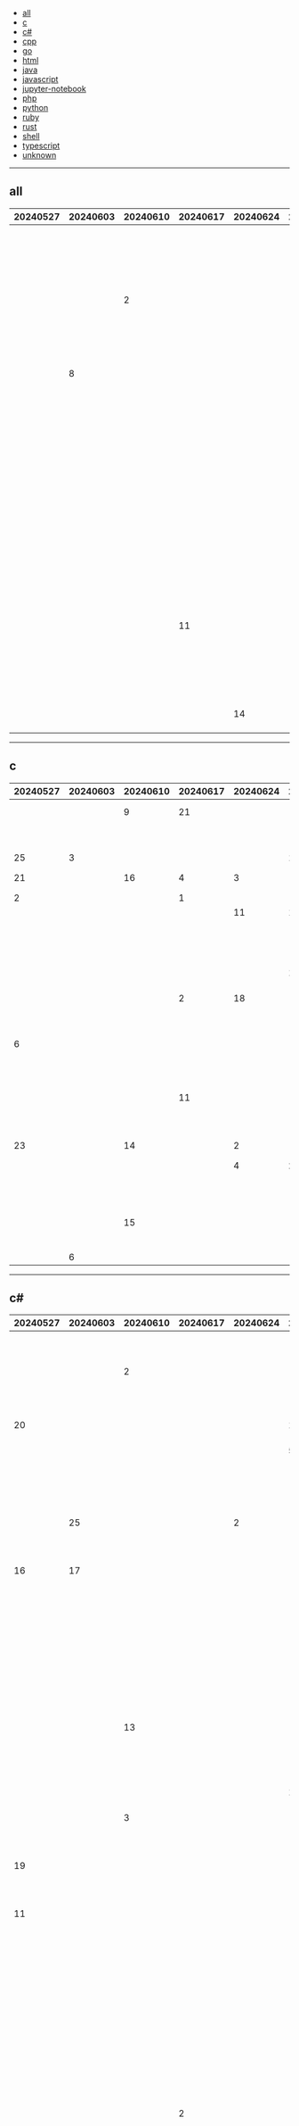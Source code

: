 
- [all](#all)
- [c](#c)
- [c#](#c#)
- [cpp](#cpp)
- [go](#go)
- [html](#html)
- [java](#java)
- [javascript](#javascript)
- [jupyter-notebook](#jupyter-notebook)
- [php](#php)
- [python](#python)
- [ruby](#ruby)
- [rust](#rust)
- [shell](#shell)
- [typescript](#typescript)
- [unknown](#unknown)


----

## <a name=all>all</a>

|20240527|20240603|20240610|20240617|20240624|20240701|20240708|20240715|20240722|20240729|20240805|20240812|20240819|20240826|github|description|
|----|----|----|----|----|----|----|----|----|----|----|----|----|----|----|----|
|  |  |  |  |  |  |  |  |  |  |  |  | 8 | 1 | [goauthentik](https://github.com/goauthentik)/[authentik](https://github.com/goauthentik/authentik) |The authentication glue you need. |
|  |  |  |  |  |  |  |  |  |  |  |  |  | 2 | [toss](https://github.com/toss)/[es-toolkit](https://github.com/toss/es-toolkit) |A modern JavaScript utility library that's 2-3 times faster and up to 97% smaller—a major upgrade to lodash. |
|  |  | 2 |  |  |  | 4 |  |  |  |  |  |  | 3 | [microsoft](https://github.com/microsoft)/[generative-ai-for-beginners](https://github.com/microsoft/generative-ai-for-beginners) |18 Lessons, Get Started Building with Generative AI 🔗 https://microsoft.github.io/generative-ai-for-beginners/ |
|  |  |  |  |  |  |  |  |  |  |  |  |  | 4 | [s0md3v](https://github.com/s0md3v)/[roop](https://github.com/s0md3v/roop) |one-click face swap |
|  | 8 |  |  |  |  |  |  |  |  |  |  |  | 5 | [princeton-nlp](https://github.com/princeton-nlp)/[SWE-agent](https://github.com/princeton-nlp/SWE-agent) |SWE-agent takes a GitHub issue and tries to automatically fix it, using GPT-4, or your LM of choice. It solves 12.47% of bugs in the SWE-bench evaluation set and takes just 1 minute to run. |
|  |  |  |  |  |  |  |  |  |  |  |  | 2 | 6 | [lllyasviel](https://github.com/lllyasviel)/[stable-diffusion-webui-forge](https://github.com/lllyasviel/stable-diffusion-webui-forge) | |
|  |  |  |  |  |  |  |  |  |  |  |  |  | 7 | [amnezia-vpn](https://github.com/amnezia-vpn)/[amnezia-client](https://github.com/amnezia-vpn/amnezia-client) |Amnezia VPN Client (Desktop+Mobile) |
|  |  |  |  |  |  |  |  |  |  |  |  |  | 8 | [astral-sh](https://github.com/astral-sh)/[uv](https://github.com/astral-sh/uv) |An extremely fast Python package and project manager, written in Rust. |
|  |  |  |  |  |  |  |  |  |  |  |  |  | 9 | [openai](https://github.com/openai)/[whisper](https://github.com/openai/whisper) |Robust Speech Recognition via Large-Scale Weak Supervision |
|  |  |  |  |  |  |  |  |  |  |  |  |  | 10 | [ostris](https://github.com/ostris)/[ai-toolkit](https://github.com/ostris/ai-toolkit) |Various AI scripts. Mostly Stable Diffusion stuff. |
|  |  |  |  |  |  |  |  |  |  |  |  |  | 11 | [aria2](https://github.com/aria2)/[aria2](https://github.com/aria2/aria2) |aria2 is a lightweight multi-protocol &amp; multi-source, cross platform download utility operated in command-line. It supports HTTP/HTTPS, FTP, SFTP, BitTorrent and Metalink. |
|  |  |  | 11 |  |  |  |  |  |  |  |  |  | 12 | [huggingface](https://github.com/huggingface)/[lerobot](https://github.com/huggingface/lerobot) |🤗 LeRobot: Making AI for Robotics more accessible with end-to-end learning |
|  |  |  |  |  |  |  |  |  |  |  |  |  | 13 | [thuml](https://github.com/thuml)/[Time-Series-Library](https://github.com/thuml/Time-Series-Library) |A Library for Advanced Deep Time Series Models. |
|  |  |  |  |  |  |  |  |  |  |  |  |  | 14 | [nikitabobko](https://github.com/nikitabobko)/[AeroSpace](https://github.com/nikitabobko/AeroSpace) |AeroSpace is an i3-like tiling window manager for macOS |
|  |  |  |  | 14 |  |  |  |  |  |  |  | 15 | 15 | [rustdesk](https://github.com/rustdesk)/[rustdesk](https://github.com/rustdesk/rustdesk) |An open-source remote desktop application designed for self-hosting, as an alternative to TeamViewer. |

----

## <a name=c>c</a>

|20240527|20240603|20240610|20240617|20240624|20240701|20240708|20240715|20240722|20240729|20240805|20240812|20240819|20240826|github|description|
|----|----|----|----|----|----|----|----|----|----|----|----|----|----|----|----|
|  |  | 9 | 21 |  |  |  |  |  |  |  |  |  | 1 | [microsoft](https://github.com/microsoft)/[mimalloc](https://github.com/microsoft/mimalloc) |mimalloc is a compact general purpose allocator with excellent performance. |
|  |  |  |  |  |  |  |  |  |  |  |  |  | 2 | [apache](https://github.com/apache)/[nuttx](https://github.com/apache/nuttx) |Apache NuttX is a mature, real-time embedded operating system (RTOS) |
| 25 | 3 |  |  |  | 15 | 1 |  |  |  |  |  |  | 3 | [Genymobile](https://github.com/Genymobile)/[scrcpy](https://github.com/Genymobile/scrcpy) |Display and control your Android device |
| 21 |  | 16 | 4 | 3 |  |  | 7 |  |  |  |  |  | 4 | [brunodev85](https://github.com/brunodev85)/[winlator](https://github.com/brunodev85/winlator) |Android application for running Windows applications with Wine and Box86/Box64 |
| 2 |  |  | 1 |  |  |  |  |  |  |  |  | 9 | 5 | [ventoy](https://github.com/ventoy)/[Ventoy](https://github.com/ventoy/Ventoy) |A new bootable USB solution. |
|  |  |  |  | 11 | 12 |  |  |  |  |  |  | 14 | 6 | [mpv-player](https://github.com/mpv-player)/[mpv](https://github.com/mpv-player/mpv) |🎥 Command line video player |
|  |  |  |  |  |  |  |  |  |  |  | 7 | 17 | 7 | [raspberrypi](https://github.com/raspberrypi)/[pico-examples](https://github.com/raspberrypi/pico-examples) | |
|  |  |  |  |  |  |  |  |  |  |  |  |  | 8 | [open-quantum-safe](https://github.com/open-quantum-safe)/[liboqs](https://github.com/open-quantum-safe/liboqs) |C library for prototyping and experimenting with quantum-resistant cryptography |
|  |  |  |  |  | 14 |  |  |  |  |  | 19 |  | 9 | [iovisor](https://github.com/iovisor)/[bcc](https://github.com/iovisor/bcc) |BCC - Tools for BPF-based Linux IO analysis, networking, monitoring, and more |
|  |  |  | 2 | 18 |  |  |  |  |  |  | 8 |  | 10 | [pgvector](https://github.com/pgvector)/[pgvector](https://github.com/pgvector/pgvector) |Open-source vector similarity search for Postgres |
|  |  |  |  |  |  |  |  |  |  |  |  |  | 11 | [RfidResearchGroup](https://github.com/RfidResearchGroup)/[proxmark3](https://github.com/RfidResearchGroup/proxmark3) |Iceman Fork - Proxmark3 |
| 6 |  |  |  |  |  |  |  |  |  |  |  |  | 12 | [fluent](https://github.com/fluent)/[fluent-bit](https://github.com/fluent/fluent-bit) |Fast and Lightweight Logs and Metrics processor for Linux, BSD, OSX and Windows |
|  |  |  | 11 |  |  |  |  |  | 18 |  | 15 |  | 13 | [openwrt](https://github.com/openwrt)/[openwrt](https://github.com/openwrt/openwrt) |This repository is a mirror of https://git.openwrt.org/openwrt/openwrt.git It is for reference only and is not active for check-ins. We will continue to accept Pull Requests here. They will be merged via staging trees then into openwrt.git. |
| 23 |  | 14 |  | 2 |  |  |  |  |  |  |  | 2 | 14 | [netdata](https://github.com/netdata)/[netdata](https://github.com/netdata/netdata) |The open-source observability platfrom everyone needs! |
|  |  |  |  | 4 | 2 |  |  | 15 |  |  |  |  | 15 | [systemd](https://github.com/systemd)/[systemd](https://github.com/systemd/systemd) |The systemd System and Service Manager  |
|  |  |  |  |  |  |  |  |  |  |  |  |  | 16 | [espeak-ng](https://github.com/espeak-ng)/[espeak-ng](https://github.com/espeak-ng/espeak-ng) |eSpeak NG is an open source speech synthesizer that supports more than hundred languages and accents. |
|  |  | 15 |  |  |  |  |  |  |  |  |  |  | 17 | [sonic-net](https://github.com/sonic-net)/[sonic-buildimage](https://github.com/sonic-net/sonic-buildimage) |Scripts which perform an installable binary image build for SONiC |
|  |  |  |  |  |  |  |  |  |  |  |  |  | 18 | [BandarHL](https://github.com/BandarHL)/[BHTwitter](https://github.com/BandarHL/BHTwitter) |Awesome tweak for Twitter |
|  | 6 |  |  |  |  |  |  |  |  |  |  |  | 19 | [ggerganov](https://github.com/ggerganov)/[whisper.cpp](https://github.com/ggerganov/whisper.cpp) |Port of OpenAI's Whisper model in C/C++ |

----

## <a name=c#>c#</a>

|20240527|20240603|20240610|20240617|20240624|20240701|20240708|20240715|20240722|20240729|20240805|20240812|20240819|20240826|github|description|
|----|----|----|----|----|----|----|----|----|----|----|----|----|----|----|----|
|  |  | 2 |  |  |  |  |  |  |  |  | 18 |  | 1 | [dotnet](https://github.com/dotnet)/[efcore](https://github.com/dotnet/efcore) |EF Core is a modern object-database mapper for .NET. It supports LINQ queries, change tracking, updates, and schema migrations. |
| 20 |  |  |  |  | 11 |  |  |  | 3 |  | 2 |  | 2 | [jellyfin](https://github.com/jellyfin)/[jellyfin](https://github.com/jellyfin/jellyfin) |The Free Software Media System |
|  |  |  |  |  | 5 |  | 11 | 7 | 21 | 11 |  |  | 3 | [Tyrrrz](https://github.com/Tyrrrz)/[YoutubeDownloader](https://github.com/Tyrrrz/YoutubeDownloader) |Downloads videos and playlists from YouTube |
|  |  |  |  |  |  |  |  |  |  |  |  |  | 4 | [BeyondDimension](https://github.com/BeyondDimension)/[SteamTools](https://github.com/BeyondDimension/SteamTools) |🛠「Watt Toolkit」是一个开源跨平台的多功能 Steam 工具箱。 |
|  | 25 |  |  | 2 |  |  |  |  | 1 |  |  |  | 5 | [PowerShell](https://github.com/PowerShell)/[PowerShell](https://github.com/PowerShell/PowerShell) |PowerShell for every system! |
| 16 | 17 |  |  |  |  |  |  |  |  |  |  | 10 | 6 | [rocksdanister](https://github.com/rocksdanister)/[lively](https://github.com/rocksdanister/lively) |Free and open-source software that allows users to set animated desktop wallpapers and screensavers powered by WinUI 3. |
|  |  |  |  |  |  |  |  |  |  |  |  |  | 7 | [Sonarr](https://github.com/Sonarr)/[Sonarr](https://github.com/Sonarr/Sonarr) |Smart PVR for newsgroup and bittorrent users. |
|  |  |  |  |  |  |  |  | 13 |  |  |  | 3 | 8 | [babalae](https://github.com/babalae)/[better-genshin-impact](https://github.com/babalae/better-genshin-impact) |📦BetterGI · 更好的原神 - 自动拾取 | 自动剧情 | 全自动钓鱼(AI) | 全自动七圣召唤 | 自动伐木 | 自动刷本 - UI Automation Testing Tools For Genshin Impact |
|  |  | 13 |  |  |  |  |  |  |  |  | 15 |  | 9 | [seerge](https://github.com/seerge)/[g-helper](https://github.com/seerge/g-helper) |Lightweight Armoury Crate alternative for Asus laptops and ROG Ally. Control tool for ROG Zephyrus G14, G15, G16, M16, Flow X13, Flow X16, TUF, Strix, Scar and other models |
|  |  |  |  |  | 19 |  |  |  |  | 15 |  |  | 10 | [sourcegit-scm](https://github.com/sourcegit-scm)/[sourcegit](https://github.com/sourcegit-scm/sourcegit) |Windows/macOS/Linux GUI client for GIT users |
|  |  | 3 |  |  |  |  |  |  |  |  |  |  | 11 | [nomi-san](https://github.com/nomi-san)/[parsec-vdd](https://github.com/nomi-san/parsec-vdd) |✨ Perfect 4K@240Hz Virtual Display |
| 19 |  |  |  |  |  |  |  |  |  |  |  |  | 12 | [icsharpcode](https://github.com/icsharpcode)/[ILSpy](https://github.com/icsharpcode/ILSpy) |.NET Decompiler with support for PDB generation, ReadyToRun, Metadata (&amp;more) - cross-platform! |
| 11 |  |  |  |  |  |  |  |  | 5 |  |  |  | 13 | [ppy](https://github.com/ppy)/[osu](https://github.com/ppy/osu) |rhythm is just a *click* away! |
|  |  |  |  |  |  |  |  |  |  |  |  |  | 14 | [hellzerg](https://github.com/hellzerg)/[optimizer](https://github.com/hellzerg/optimizer) |The finest Windows Optimizer |
|  |  |  |  |  |  |  |  |  |  |  |  |  | 15 | [pythonnet](https://github.com/pythonnet)/[pythonnet](https://github.com/pythonnet/pythonnet) |Python for .NET is a package that gives Python programmers nearly seamless integration with the .NET Common Language Runtime (CLR) and provides a powerful application scripting tool for .NET developers. |
|  |  |  | 2 |  |  |  |  |  |  |  |  |  | 16 | [sim0n00ps](https://github.com/sim0n00ps)/[OF-DL](https://github.com/sim0n00ps/OF-DL) |C# console app to download all of the media from Onlyfans accounts with DRM video downloading support |
|  |  |  |  |  |  |  |  |  |  |  |  |  | 17 | [4sval](https://github.com/4sval)/[FModel](https://github.com/4sval/FModel) |Unreal Engine Archives Explorer |
|  |  |  |  |  |  |  |  |  |  | 18 |  |  | 18 | [shadowsocks](https://github.com/shadowsocks)/[shadowsocks-windows](https://github.com/shadowsocks/shadowsocks-windows) |A C# port of shadowsocks |
|  |  |  |  |  |  |  |  |  |  |  | 21 |  | 19 | [flytkgl](https://github.com/flytkgl)/[PDFQFZ](https://github.com/flytkgl/PDFQFZ) |PDF加盖骑缝章的小工具 |
|  |  |  |  |  | 13 |  |  |  |  |  |  |  | 20 | [OpenRA](https://github.com/OpenRA)/[OpenRA](https://github.com/OpenRA/OpenRA) |Open Source real-time strategy game engine for early Westwood games such as Command &amp; Conquer: Red Alert written in C# using SDL and OpenGL. Runs on Windows, Linux, *BSD and Mac OS X. |
|  |  |  |  |  |  |  |  |  |  |  |  |  | 21 | [dremin](https://github.com/dremin)/[RetroBar](https://github.com/dremin/RetroBar) |Classic Windows 95, 98, Me, 2000, XP, Vista taskbar for modern versions of Windows |
| 1 | 1 |  |  |  |  | 1 | 19 | 3 |  | 19 | 5 |  | 22 | [microsoft](https://github.com/microsoft)/[PowerToys](https://github.com/microsoft/PowerToys) |Windows system utilities to maximize productivity |

----

## <a name=cpp>cpp</a>

|20240527|20240603|20240610|20240617|20240624|20240701|20240708|20240715|20240722|20240729|20240805|20240812|20240819|20240826|github|description|
|----|----|----|----|----|----|----|----|----|----|----|----|----|----|----|----|
|  |  |  |  |  |  |  |  |  |  |  | 2 | 14 | 1 | [amnezia-vpn](https://github.com/amnezia-vpn)/[amnezia-client](https://github.com/amnezia-vpn/amnezia-client) |Amnezia VPN Client (Desktop+Mobile) |
|  |  |  |  |  |  |  |  |  |  |  |  | 8 | 2 | [aria2](https://github.com/aria2)/[aria2](https://github.com/aria2/aria2) |aria2 is a lightweight multi-protocol &amp; multi-source, cross platform download utility operated in command-line. It supports HTTP/HTTPS, FTP, SFTP, BitTorrent and Metalink. |
|  |  |  |  | 3 |  |  |  |  |  |  |  |  | 3 | [google](https://github.com/google)/[flatbuffers](https://github.com/google/flatbuffers) |FlatBuffers: Memory Efficient Serialization Library |
|  | 7 | 23 |  |  |  | 16 | 9 |  |  |  |  |  | 4 | [fmtlib](https://github.com/fmtlib)/[fmt](https://github.com/fmtlib/fmt) |A modern formatting library |
|  |  |  |  |  |  |  |  |  |  |  |  |  | 5 | [duckdb](https://github.com/duckdb)/[pg_duckdb](https://github.com/duckdb/pg_duckdb) |DuckDB-powered Postgres for high performance apps &amp; analytics. |
|  |  |  |  |  |  |  |  |  |  |  | 15 |  | 6 | [leejet](https://github.com/leejet)/[stable-diffusion.cpp](https://github.com/leejet/stable-diffusion.cpp) |Stable Diffusion and Flux in pure C/C++ |
|  |  |  | 9 |  | 3 |  |  |  |  |  |  | 15 | 7 | [nlohmann](https://github.com/nlohmann)/[json](https://github.com/nlohmann/json) |JSON for Modern C++ |
|  |  |  |  |  | 21 | 23 |  |  |  |  |  |  | 8 | [microsoft](https://github.com/microsoft)/[terminal](https://github.com/microsoft/terminal) |The new Windows Terminal and the original Windows console host, all in the same place! |
| 4 |  |  |  | 2 |  |  |  |  |  | 13 |  | 5 | 9 | [chiteroman](https://github.com/chiteroman)/[PlayIntegrityFix](https://github.com/chiteroman/PlayIntegrityFix) |Fix Play Integrity (and SafetyNet) verdicts. |
|  |  |  |  |  |  |  |  |  |  |  |  |  | 10 | [rhasspy](https://github.com/rhasspy)/[piper](https://github.com/rhasspy/piper) |A fast, local neural text to speech system |
| 7 | 1 | 2 | 8 |  |  |  |  | 4 |  |  | 8 |  | 11 | [LizardByte](https://github.com/LizardByte)/[Sunshine](https://github.com/LizardByte/Sunshine) |Self-hosted game stream host for Moonlight. |
|  |  |  | 19 |  |  |  |  |  |  |  |  |  | 12 | [taichi-dev](https://github.com/taichi-dev)/[taichi](https://github.com/taichi-dev/taichi) |Productive, portable, and performant GPU programming in Python. |
|  |  |  |  |  |  | 24 |  |  |  |  |  |  | 13 | [MAZHARMIK](https://github.com/MAZHARMIK)/[Interview_DS_Algo](https://github.com/MAZHARMIK/Interview_DS_Algo) |Super Repository for Coding Interview Preperation |
|  |  |  |  |  |  |  |  |  |  |  |  |  | 14 | [infiniflow](https://github.com/infiniflow)/[infinity](https://github.com/infiniflow/infinity) |The AI-native database built for LLM applications, providing incredibly fast hybrid search of dense vector, sparse vector, tensor (multi-vector), and full-text |
|  |  |  |  |  |  |  | 15 |  |  |  |  |  | 15 | [NVIDIA](https://github.com/NVIDIA)/[cutlass](https://github.com/NVIDIA/cutlass) |CUDA Templates for Linear Algebra Subroutines |
| 25 |  |  |  |  |  |  |  |  |  |  |  |  | 16 | [facebook](https://github.com/facebook)/[rocksdb](https://github.com/facebook/rocksdb) |A library that provides an embeddable, persistent key-value store for fast storage. |
|  |  |  |  |  |  |  |  |  |  |  | 7 | 1 | 17 | [cocos](https://github.com/cocos)/[cocos-engine](https://github.com/cocos/cocos-engine) |Cocos simplifies game creation and distribution with Cocos Creator, a free, open-source, cross-platform game engine. Empowering millions of developers to create high-performance, engaging 2D/3D games and instant web entertainment. |
|  | 6 | 1 | 1 | 20 |  |  |  |  |  |  |  |  | 18 | [duckdb](https://github.com/duckdb)/[duckdb](https://github.com/duckdb/duckdb) |DuckDB is an analytical in-process SQL database management system |
|  |  |  |  |  |  |  |  |  |  | 21 |  |  | 19 | [qbittorrent](https://github.com/qbittorrent)/[qBittorrent](https://github.com/qbittorrent/qBittorrent) |qBittorrent BitTorrent client |
|  |  |  |  |  |  |  |  |  |  |  |  |  | 20 | [isl-org](https://github.com/isl-org)/[Open3D](https://github.com/isl-org/Open3D) |Open3D: A Modern Library for 3D Data Processing |
|  | 25 |  |  |  |  |  |  | 12 |  |  |  |  | 21 | [protocolbuffers](https://github.com/protocolbuffers)/[protobuf](https://github.com/protocolbuffers/protobuf) |Protocol Buffers - Google's data interchange format |
|  |  |  |  |  |  |  |  |  |  |  |  |  | 22 | [carla-simulator](https://github.com/carla-simulator)/[carla](https://github.com/carla-simulator/carla) |Open-source simulator for autonomous driving research. |

----

## <a name=go>go</a>

|20240527|20240603|20240610|20240617|20240624|20240701|20240708|20240715|20240722|20240729|20240805|20240812|20240819|20240826|github|description|
|----|----|----|----|----|----|----|----|----|----|----|----|----|----|----|----|
|  |  |  |  |  |  |  |  |  |  |  | 16 |  | 1 | [bluenviron](https://github.com/bluenviron)/[mediamtx](https://github.com/bluenviron/mediamtx) |Ready-to-use SRT / WebRTC / RTSP / RTMP / LL-HLS media server and media proxy that allows to read, publish, proxy, record and playback video and audio streams. |
|  |  |  |  |  |  |  |  |  |  |  |  |  | 2 | [danielmiessler](https://github.com/danielmiessler)/[fabric](https://github.com/danielmiessler/fabric) |fabric is an open-source framework for augmenting humans using AI. It provides a modular framework for solving specific problems using a crowdsourced set of AI prompts that can be used anywhere. |
|  |  |  |  |  | 2 | 10 | 4 | 1 |  |  |  |  | 3 | [SagerNet](https://github.com/SagerNet)/[sing-box](https://github.com/SagerNet/sing-box) |The universal proxy platform |
|  |  | 1 | 1 | 9 |  |  |  |  |  |  |  |  | 4 | [JanDeDobbeleer](https://github.com/JanDeDobbeleer)/[oh-my-posh](https://github.com/JanDeDobbeleer/oh-my-posh) |The most customisable and low-latency cross platform/shell prompt renderer |
|  |  |  |  |  |  |  |  |  |  |  |  | 7 | 5 | [Permify](https://github.com/Permify)/[permify](https://github.com/Permify/permify) |An open-source authorization as a service inspired by Google Zanzibar, designed to build and manage fine-grained and scalable authorization systems for any application. |
|  |  |  |  |  |  |  |  |  |  |  |  |  | 6 | [grafana](https://github.com/grafana)/[k6](https://github.com/grafana/k6) |A modern load testing tool, using Go and JavaScript - https://k6.io |
|  |  |  |  |  |  |  |  | 16 |  |  |  |  | 7 | [tsenart](https://github.com/tsenart)/[vegeta](https://github.com/tsenart/vegeta) |HTTP load testing tool and library. It's over 9000! |
|  |  |  |  |  |  |  |  |  |  |  |  |  | 8 | [evcc-io](https://github.com/evcc-io)/[evcc](https://github.com/evcc-io/evcc) |Sonne tanken ☀️🚘 |
|  |  |  |  |  | 8 |  |  |  |  | 15 |  |  | 9 | [ccfos](https://github.com/ccfos)/[nightingale](https://github.com/ccfos/nightingale) |An all-in-one observability solution which aims to combine the advantages of Prometheus and Grafana. It manages alert rules and visualizes metrics, logs, traces in a beautiful web UI. |
|  | 5 |  |  |  |  |  |  |  |  |  |  |  | 10 | [caddyserver](https://github.com/caddyserver)/[caddy](https://github.com/caddyserver/caddy) |Fast and extensible multi-platform HTTP/1-2-3 web server with automatic HTTPS |
|  | 10 |  | 14 | 18 | 24 |  |  |  |  |  |  |  | 11 | [avelino](https://github.com/avelino)/[awesome-go](https://github.com/avelino/awesome-go) |A curated list of awesome Go frameworks, libraries and software |
| 2 |  |  |  |  |  |  |  |  |  |  |  |  | 12 | [authelia](https://github.com/authelia)/[authelia](https://github.com/authelia/authelia) |The Single Sign-On Multi-Factor portal for web apps |
|  |  |  |  |  |  |  |  |  |  |  |  |  | 13 | [uber](https://github.com/uber)/[cadence](https://github.com/uber/cadence) |Cadence is a distributed, scalable, durable, and highly available orchestration engine to execute asynchronous long-running business logic in a scalable and resilient way. |
|  |  |  |  |  |  |  |  |  |  |  |  |  | 14 | [sourcegraph](https://github.com/sourcegraph)/[sourcegraph-public-snapshot](https://github.com/sourcegraph/sourcegraph-public-snapshot) |Code AI platform with Code Search &amp; Cody |
| 16 |  |  |  |  |  |  |  |  |  |  |  |  | 15 | [schollz](https://github.com/schollz)/[croc](https://github.com/schollz/croc) |Easily and securely send things from one computer to another 🐊 📦 |
|  |  |  |  |  |  |  |  | 10 |  |  |  |  | 16 | [charmbracelet](https://github.com/charmbracelet)/[bubbletea](https://github.com/charmbracelet/bubbletea) |A powerful little TUI framework 🏗 |
|  | 18 |  |  |  |  |  |  |  |  |  |  | 18 | 17 | [golangci](https://github.com/golangci)/[golangci-lint](https://github.com/golangci/golangci-lint) |Fast linters runner for Go |
|  |  |  | 12 |  |  |  |  |  |  |  |  |  | 18 | [prometheus](https://github.com/prometheus)/[prometheus](https://github.com/prometheus/prometheus) |The Prometheus monitoring system and time series database. |
|  |  |  |  |  |  |  |  |  |  |  |  |  | 19 | [cloudnative-pg](https://github.com/cloudnative-pg)/[cloudnative-pg](https://github.com/cloudnative-pg/cloudnative-pg) |CloudNativePG is a comprehensive platform designed to seamlessly manage PostgreSQL databases within Kubernetes environments, covering the entire operational lifecycle from initial deployment to ongoing maintenance |
|  |  |  |  |  |  |  | 11 |  |  | 21 |  |  | 20 | [juanfont](https://github.com/juanfont)/[headscale](https://github.com/juanfont/headscale) |An open source, self-hosted implementation of the Tailscale control server |
|  |  |  |  |  |  |  |  |  |  |  |  |  | 21 | [swaggo](https://github.com/swaggo)/[swag](https://github.com/swaggo/swag) |Automatically generate RESTful API documentation with Swagger 2.0 for Go. |
|  |  |  |  |  |  |  |  |  |  |  |  |  | 22 | [kopia](https://github.com/kopia)/[kopia](https://github.com/kopia/kopia) |Cross-platform backup tool for Windows, macOS &amp; Linux with fast, incremental backups, client-side end-to-end encryption, compression and data deduplication. CLI and GUI included. |
|  |  |  |  |  | 14 |  |  |  |  |  |  |  | 23 | [loft-sh](https://github.com/loft-sh)/[vcluster](https://github.com/loft-sh/vcluster) |vCluster - Create fully functional virtual Kubernetes clusters - Each vcluster runs inside a namespace of the underlying k8s cluster. It's cheaper than creating separate full-blown clusters and it offers better multi-tenancy and isolation than regular namespaces. |
|  | 23 |  |  | 7 |  |  |  |  | 22 |  |  |  | 24 | [gin-gonic](https://github.com/gin-gonic)/[gin](https://github.com/gin-gonic/gin) |Gin is a HTTP web framework written in Go (Golang). It features a Martini-like API with much better performance -- up to 40 times faster. If you need smashing performance, get yourself some Gin. |

----

## <a name=html>html</a>

|20240527|20240603|20240610|20240617|20240624|20240701|20240708|20240715|20240722|20240729|20240805|20240812|20240819|20240826|github|description|
|----|----|----|----|----|----|----|----|----|----|----|----|----|----|----|----|
| 2 |  |  |  |  |  |  | 13 |  |  | 8 |  | 4 | 1 | [f](https://github.com/f)/[awesome-chatgpt-prompts](https://github.com/f/awesome-chatgpt-prompts) |This repo includes ChatGPT prompt curation to use ChatGPT better. |
|  |  |  |  |  |  |  |  |  |  |  |  | 14 | 2 | [jokob-sk](https://github.com/jokob-sk)/[NetAlertX](https://github.com/jokob-sk/NetAlertX) |🖧🔍 WIFI / LAN intruder detector. Scans for devices connected to your network and alerts you if new and unknown devices are found. |
|  |  |  |  |  |  |  |  |  |  |  |  |  | 3 | [tobychui](https://github.com/tobychui)/[zoraxy](https://github.com/tobychui/zoraxy) |A general purpose HTTP reverse proxy and forwarding tool. Now written in Go! |
| 8 | 10 |  |  | 3 |  | 7 |  | 4 | 6 | 11 | 14 | 9 | 4 | [gustavoguanabara](https://github.com/gustavoguanabara)/[html-css](https://github.com/gustavoguanabara/html-css) |Curso de HTML5 e CSS3 |
|  |  |  |  |  |  |  |  |  |  |  |  |  | 5 | [imrk51](https://github.com/imrk51)/[CEH-v11-Study-Guide](https://github.com/imrk51/CEH-v11-Study-Guide) | |
|  |  |  |  |  |  | 13 |  |  |  |  | 16 | 18 | 6 | [midudev](https://github.com/midudev)/[javascript-100-proyectos](https://github.com/midudev/javascript-100-proyectos) |100 proyectos de JavaScript con código y vídeos. ¡Gratis! |
|  |  |  |  |  |  |  |  |  |  |  |  |  | 7 | [tpn](https://github.com/tpn)/[pdfs](https://github.com/tpn/pdfs) |Technically-oriented PDF Collection (Papers, Specs, Decks, Manuals, etc) |
| 10 |  |  |  |  |  |  |  |  |  |  |  | 20 | 8 | [kananinirav](https://github.com/kananinirav)/[AWS-Certified-Cloud-Practitioner-Notes](https://github.com/kananinirav/AWS-Certified-Cloud-Practitioner-Notes) |AWS Certified Cloud Practitioner Short Notes And Practice Exams (CLF-C02) |
|  |  |  |  |  |  |  |  |  |  |  |  | 1 | 9 | [rfordatascience](https://github.com/rfordatascience)/[tidytuesday](https://github.com/rfordatascience/tidytuesday) |Official repo for the #tidytuesday project |
|  |  |  |  |  | 10 | 5 |  | 3 |  |  |  |  | 10 | [bobbyiliev](https://github.com/bobbyiliev)/[introduction-to-bash-scripting](https://github.com/bobbyiliev/introduction-to-bash-scripting) |Free Introduction to Bash Scripting eBook |
|  |  |  |  |  |  |  |  |  |  | 16 |  |  | 11 | [phil-opp](https://github.com/phil-opp)/[blog_os](https://github.com/phil-opp/blog_os) |Writing an OS in Rust |
| 7 |  |  |  |  |  |  | 5 | 11 |  |  |  | 17 | 12 | [docker](https://github.com/docker)/[awesome-compose](https://github.com/docker/awesome-compose) |Awesome Docker Compose samples |
|  |  |  |  |  |  |  |  |  |  |  |  | 7 | 13 | [apna-college](https://github.com/apna-college)/[Delta](https://github.com/apna-college/Delta) | |
|  |  |  |  |  |  |  |  |  |  |  |  |  | 14 | [DataDog](https://github.com/DataDog)/[documentation](https://github.com/DataDog/documentation) |The source for Datadog's documentation site. |
|  |  |  |  | 4 |  |  |  |  |  |  |  |  | 15 | [iptv-org](https://github.com/iptv-org)/[epg](https://github.com/iptv-org/epg) |Utilities for downloading the EPG (Electronic Program Guide) for thousands of TV channels from hundreds of sources. |
|  |  |  |  |  |  |  |  |  |  |  |  |  | 16 | [qiangmzsx](https://github.com/qiangmzsx)/[Software-Engineering-at-Google](https://github.com/qiangmzsx/Software-Engineering-at-Google) |《Software Engineering at Google》的中英文对译版本 |

----

## <a name=java>java</a>

|20240527|20240603|20240610|20240617|20240624|20240701|20240708|20240715|20240722|20240729|20240805|20240812|20240819|20240826|github|description|
|----|----|----|----|----|----|----|----|----|----|----|----|----|----|----|----|
|  | 1 |  |  |  |  |  |  |  |  |  | 18 |  | 1 | [kdn251](https://github.com/kdn251)/[interviews](https://github.com/kdn251/interviews) |Everything you need to know to get the job. |
|  | 24 | 1 | 11 | 5 |  |  |  |  |  |  |  |  | 2 | [keycloak](https://github.com/keycloak)/[keycloak](https://github.com/keycloak/keycloak) |Open Source Identity and Access Management For Modern Applications and Services |
|  |  |  |  |  |  |  | 18 |  |  |  |  |  | 3 | [apache](https://github.com/apache)/[hertzbeat](https://github.com/apache/hertzbeat) |Apache HertzBeat(incubating) is a real-time monitoring system with agentless, performance cluster, prometheus-compatible, custom monitoring and status page building capabilities. |
| 10 |  |  |  |  |  |  |  |  |  |  |  |  | 4 | [ZCShou](https://github.com/ZCShou)/[GoGoGo](https://github.com/ZCShou/GoGoGo) |一个基于 Android 调试 API + 百度地图实现的虚拟定位工具，并且同时实现了一个可以自由移动的摇杆 |
|  | 11 |  | 14 |  |  |  |  | 16 |  |  | 8 |  | 5 | [spring-projects](https://github.com/spring-projects)/[spring-framework](https://github.com/spring-projects/spring-framework) |Spring Framework |
|  |  |  |  |  | 18 |  |  |  |  |  |  |  | 6 | [kekingcn](https://github.com/kekingcn)/[kkFileView](https://github.com/kekingcn/kkFileView) |Universal File Online Preview Project based on Spring-Boot |
|  |  |  |  |  |  |  |  | 11 |  |  |  |  | 7 | [opensearch-project](https://github.com/opensearch-project)/[OpenSearch](https://github.com/opensearch-project/OpenSearch) |🔎 Open source distributed and RESTful search engine. |
|  |  |  |  |  |  |  |  |  |  |  |  |  | 8 | [OpenAPITools](https://github.com/OpenAPITools)/[openapi-generator](https://github.com/OpenAPITools/openapi-generator) |OpenAPI Generator allows generation of API client libraries (SDK generation), server stubs, documentation and configuration automatically given an OpenAPI Spec (v2, v3) |
|  |  |  |  |  |  | 9 |  |  |  |  | 4 | 7 | 9 | [LawnchairLauncher](https://github.com/LawnchairLauncher)/[lawnchair](https://github.com/LawnchairLauncher/lawnchair) |No clever tagline needed. |
|  |  |  |  |  |  |  |  |  | 8 |  |  | 20 | 10 | [xiaojieonly](https://github.com/xiaojieonly)/[Ehviewer_CN_SXJ](https://github.com/xiaojieonly/Ehviewer_CN_SXJ) |ehviewer，用爱发电，快乐前行 |
|  |  |  |  |  |  |  |  |  |  |  |  |  | 11 | [alibaba](https://github.com/alibaba)/[easyexcel](https://github.com/alibaba/easyexcel) |快速、简洁、解决大文件内存溢出的java处理Excel工具 |
| 17 | 16 | 9 | 2 | 19 |  |  |  |  |  | 5 | 12 |  | 12 | [termux](https://github.com/termux)/[termux-app](https://github.com/termux/termux-app) |Termux - a terminal emulator application for Android OS extendible by variety of packages. |
|  |  |  |  |  |  |  |  |  |  |  |  |  | 13 | [checkstyle](https://github.com/checkstyle)/[checkstyle](https://github.com/checkstyle/checkstyle) |Checkstyle is a development tool to help programmers write Java code that adheres to a coding standard. By default it supports the Google Java Style Guide and Sun Code Conventions, but is highly configurable. It can be invoked with an ANT task and a command line program. |
|  |  |  |  |  |  |  |  |  |  |  |  |  | 14 | [PBH-BTN](https://github.com/PBH-BTN)/[PeerBanHelper](https://github.com/PBH-BTN/PeerBanHelper) |自动封禁不受欢迎、吸血和异常的 BT 客户端，并支持自定义规则。PeerId黑名单/UserAgent黑名单/IP CIDR/假进度/超量下载/进度回退/多播追猎/连锁封禁/伪装检测 支持 qBittorrent/Transmission/Deluge/BiglyBT/Vuze(Azureus) |
|  | 12 |  | 23 |  | 4 |  | 10 | 12 |  | 13 |  |  | 15 | [spring-projects](https://github.com/spring-projects)/[spring-boot](https://github.com/spring-projects/spring-boot) |Spring Boot |
|  |  |  |  |  |  |  |  |  |  |  |  |  | 16 | [logisim-evolution](https://github.com/logisim-evolution)/[logisim-evolution](https://github.com/logisim-evolution/logisim-evolution) |Digital logic design tool and simulator |
| 22 |  |  |  |  |  |  |  |  |  |  |  |  | 17 | [TheAlgorithms](https://github.com/TheAlgorithms)/[Java](https://github.com/TheAlgorithms/Java) |All Algorithms implemented in Java |
|  |  |  |  |  |  |  |  |  |  |  |  |  | 18 | [JetBrains](https://github.com/JetBrains)/[intellij-community](https://github.com/JetBrains/intellij-community) |IntelliJ IDEA Community Edition &amp; IntelliJ Platform |
|  |  |  |  |  |  |  |  |  |  |  |  | 11 | 19 | [digitalinnovationone](https://github.com/digitalinnovationone)/[trilha-java-basico](https://github.com/digitalinnovationone/trilha-java-basico) | |
|  |  |  |  |  |  |  |  |  |  |  |  |  | 20 | [tronprotocol](https://github.com/tronprotocol)/[java-tron](https://github.com/tronprotocol/java-tron) |Java implementation of the Tron whitepaper |
|  |  |  |  |  |  |  |  |  |  |  |  |  | 21 | [androidx](https://github.com/androidx)/[media](https://github.com/androidx/media) |Jetpack Media3 support libraries for media use cases, including ExoPlayer, an extensible media player for Android |
| 12 |  |  |  |  |  | 12 | 20 |  |  | 12 |  |  | 22 | [doocs](https://github.com/doocs)/[advanced-java](https://github.com/doocs/advanced-java) |😮 Core Interview Questions &amp; Answers For Experienced Java(Backend) Developers | 互联网 Java 工程师进阶知识完全扫盲：涵盖高并发、分布式、高可用、微服务、海量数据处理等领域知识 |
|  |  |  |  |  |  |  |  |  |  |  |  |  | 23 | [kubernetes-client](https://github.com/kubernetes-client)/[java](https://github.com/kubernetes-client/java) |Official Java client library for kubernetes |

----

## <a name=javascript>javascript</a>

|20240527|20240603|20240610|20240617|20240624|20240701|20240708|20240715|20240722|20240729|20240805|20240812|20240819|20240826|github|description|
|----|----|----|----|----|----|----|----|----|----|----|----|----|----|----|----|
|  |  |  |  |  |  |  |  |  |  |  |  |  | 1 | [d07RiV](https://github.com/d07RiV)/[diabloweb](https://github.com/d07RiV/diabloweb) |Diablo 1 for web browsers |
| 8 |  |  | 4 |  |  |  | 7 |  |  |  | 3 |  | 2 | [poteto](https://github.com/poteto)/[hiring-without-whiteboards](https://github.com/poteto/hiring-without-whiteboards) |⭐️ Companies that don't have a broken hiring process |
|  |  |  |  |  |  |  |  |  |  |  |  | 5 | 3 | [poloclub](https://github.com/poloclub)/[transformer-explainer](https://github.com/poloclub/transformer-explainer) |Transformer Explained Visually: Learn How LLM Transformer Models Work with Interactive Visualization |
| 7 | 21 | 5 |  | 8 | 4 | 6 | 9 | 1 |  |  | 19 |  | 4 | [langflow-ai](https://github.com/langflow-ai)/[langflow](https://github.com/langflow-ai/langflow) |Langflow is a low-code app builder for RAG and multi-agent AI applications. It’s Python-based and agnostic to any model, API, or database. |
| 6 |  |  |  |  |  |  | 11 |  | 12 | 7 |  |  | 5 | [WhiskeySockets](https://github.com/WhiskeySockets)/[Baileys](https://github.com/WhiskeySockets/Baileys) |Lightweight full-featured typescript/javascript WhatsApp Web API |
|  |  |  |  |  |  |  |  |  |  |  |  |  | 6 | [naptha](https://github.com/naptha)/[tesseract.js](https://github.com/naptha/tesseract.js) |Pure Javascript OCR for more than 100 Languages 📖🎉🖥 |
|  |  |  |  |  |  |  |  |  | 18 |  |  |  | 7 | [facebook](https://github.com/facebook)/[react](https://github.com/facebook/react) |The library for web and native user interfaces. |
| 2 |  |  |  |  |  |  |  |  |  |  | 13 | 8 | 8 | [trekhleb](https://github.com/trekhleb)/[javascript-algorithms](https://github.com/trekhleb/javascript-algorithms) |📝 Algorithms and data structures implemented in JavaScript with explanations and links to further readings |
|  |  |  |  |  |  |  |  |  |  |  |  |  | 9 | [UseInterstellar](https://github.com/UseInterstellar)/[Interstellar](https://github.com/UseInterstellar/Interstellar) |One of the most popular modern web proxies with blazing fast speeds and a variety of games. |
|  |  |  | 12 | 6 |  |  |  |  |  |  |  | 19 | 10 | [ltdrdata](https://github.com/ltdrdata)/[ComfyUI-Manager](https://github.com/ltdrdata/ComfyUI-Manager) |ComfyUI-Manager is an extension designed to enhance the usability of ComfyUI. It offers management functions to install, remove, disable, and enable various custom nodes of ComfyUI. Furthermore, this extension provides a hub feature and convenience functions to access a wide range of information within ComfyUI. |
|  |  |  |  |  |  |  |  |  |  |  |  | 4 | 11 | [MHSanaei](https://github.com/MHSanaei)/[3x-ui](https://github.com/MHSanaei/3x-ui) |Xray panel supporting multi-protocol multi-user expire day &amp; traffic &amp; ip limit (Vmess &amp; Vless &amp; Trojan &amp; ShadowSocks &amp; Wireguard)  |
| 14 | 17 |  | 7 |  | 11 | 15 |  |  |  |  | 11 | 15 | 12 | [vercel](https://github.com/vercel)/[next.js](https://github.com/vercel/next.js) |The React Framework |
|  |  |  |  | 4 |  |  |  |  |  |  |  |  | 13 | [fabricjs](https://github.com/fabricjs)/[fabric.js](https://github.com/fabricjs/fabric.js) |Javascript Canvas Library, SVG-to-Canvas (&amp; canvas-to-SVG) Parser |
|  |  |  |  |  |  |  |  |  |  |  |  |  | 14 | [kolbytn](https://github.com/kolbytn)/[mindcraft](https://github.com/kolbytn/mindcraft) | |
|  |  | 20 |  |  |  |  |  |  |  |  |  |  | 15 | [cmliu](https://github.com/cmliu)/[WorkerVless2sub](https://github.com/cmliu/WorkerVless2sub) |这个是一个将 Cloudflare Workers - VLESS 搭配 自建优选域名 的 订阅生成器 |
|  |  |  |  |  |  |  |  |  |  |  |  |  | 16 | [TiddlyWiki](https://github.com/TiddlyWiki)/[TiddlyWiki5](https://github.com/TiddlyWiki/TiddlyWiki5) |A self-contained JavaScript wiki for the browser, Node.js, AWS Lambda etc. |
|  |  |  |  |  |  |  |  |  |  |  |  |  | 17 | [yokoffing](https://github.com/yokoffing)/[Betterfox](https://github.com/yokoffing/Betterfox) |Firefox user.js for speed, privacy, and security. Your favorite browser, but better. |
|  |  |  |  |  |  |  |  |  |  |  |  |  | 18 | [adrianhajdin](https://github.com/adrianhajdin)/[aora](https://github.com/adrianhajdin/aora) |Build your first mobile application |
| 24 |  |  |  |  |  |  |  |  |  |  |  |  | 19 | [zizifn](https://github.com/zizifn)/[edgetunnel](https://github.com/zizifn/edgetunnel) |Running V2ray inside edge/serverless runtime |
|  |  |  |  | 14 | 14 |  |  |  |  |  |  |  | 20 | [tangly1024](https://github.com/tangly1024)/[NotionNext](https://github.com/tangly1024/NotionNext) |使用 NextJS + Notion API 实现的，支持多种部署方案的静态博客，无需服务器、零门槛搭建网站，为Notion和所有创作者设计。 (A static blog built with NextJS and Notion API, supporting multiple deployment options. No server required, zero threshold to set up a website. Designed for Notion and all creators.) |
|  |  |  |  |  |  |  |  | 7 |  |  |  |  | 21 | [FortAwesome](https://github.com/FortAwesome)/[Font-Awesome](https://github.com/FortAwesome/Font-Awesome) |The iconic SVG, font, and CSS toolkit |
|  |  |  |  |  |  |  |  |  |  |  |  |  | 22 | [airbnb](https://github.com/airbnb)/[lottie-web](https://github.com/airbnb/lottie-web) |Render After Effects animations natively on Web, Android and iOS, and React Native. http://airbnb.io/lottie/ |

----

## <a name=jupyter-notebook>jupyter-notebook</a>

|20240527|20240603|20240610|20240617|20240624|20240701|20240708|20240715|20240722|github|description|
|----|----|----|----|----|----|----|----|----|----|----|
|  |  |  |  |  | 4 |  | 3 | 1 | [neo4j-labs](https://github.com/neo4j-labs)/[llm-graph-builder](https://github.com/neo4j-labs/llm-graph-builder) |Neo4j graph construction from unstructured data using LLMs |
| 6 | 4 | 3 |  |  |  |  |  | 2 | [mistralai](https://github.com/mistralai)/[mistral-inference](https://github.com/mistralai/mistral-inference) |Official inference library for Mistral models |
|  |  |  |  |  | 8 | 9 | 5 | 3 | [microsoft](https://github.com/microsoft)/[Data-Science-For-Beginners](https://github.com/microsoft/Data-Science-For-Beginners) |10 Weeks, 20 Lessons, Data Science for All! |
| 4 |  |  |  |  |  |  |  | 4 | [GoogleCloudPlatform](https://github.com/GoogleCloudPlatform)/[generative-ai](https://github.com/GoogleCloudPlatform/generative-ai) |Sample code and notebooks for Generative AI on Google Cloud, with Gemini on Vertex AI |
| 19 |  |  | 13 |  | 3 |  |  | 5 | [karpathy](https://github.com/karpathy)/[nn-zero-to-hero](https://github.com/karpathy/nn-zero-to-hero) |Neural Networks: Zero to Hero |
|  |  |  |  |  |  |  |  | 6 | [virgili0](https://github.com/virgili0)/[Virgilio](https://github.com/virgili0/Virgilio) |Your new Mentor for Data Science E-Learning. |
|  |  |  |  |  |  | 12 | 4 | 7 | [jakevdp](https://github.com/jakevdp)/[PythonDataScienceHandbook](https://github.com/jakevdp/PythonDataScienceHandbook) |Python Data Science Handbook: full text in Jupyter Notebooks |
|  |  |  |  | 8 | 1 |  | 9 | 8 | [anthropics](https://github.com/anthropics)/[anthropic-cookbook](https://github.com/anthropics/anthropic-cookbook) |A collection of notebooks/recipes showcasing some fun and effective ways of using Claude. |
|  |  |  | 12 |  |  |  |  | 9 | [tomasonjo](https://github.com/tomasonjo)/[blogs](https://github.com/tomasonjo/blogs) |Jupyter notebooks that support my graph data science blog posts at https://bratanic-tomaz.medium.com/ |
|  | 18 |  | 14 |  |  |  |  | 10 | [mrdbourke](https://github.com/mrdbourke)/[zero-to-mastery-ml](https://github.com/mrdbourke/zero-to-mastery-ml) |All course materials for the Zero to Mastery Machine Learning and Data Science course. |
|  |  | 12 |  |  |  |  |  | 11 | [facebookresearch](https://github.com/facebookresearch)/[segment-anything](https://github.com/facebookresearch/segment-anything) |The repository provides code for running inference with the SegmentAnything Model (SAM), links for downloading the trained model checkpoints, and example notebooks that show how to use the model. |
|  |  |  |  |  |  | 10 |  | 12 | [IDEA-Research](https://github.com/IDEA-Research)/[Grounded-Segment-Anything](https://github.com/IDEA-Research/Grounded-Segment-Anything) |Grounded SAM: Marrying Grounding DINO with Segment Anything &amp; Stable Diffusion &amp; Recognize Anything - Automatically Detect , Segment and Generate Anything |
|  |  |  |  |  |  |  |  | 13 | [mml-book](https://github.com/mml-book)/[mml-book.github.io](https://github.com/mml-book/mml-book.github.io) |Companion webpage to the book "Mathematics For Machine Learning" |
|  |  |  |  |  |  |  |  | 14 | [Arize-ai](https://github.com/Arize-ai)/[phoenix](https://github.com/Arize-ai/phoenix) |AI Observability &amp; Evaluation |
|  |  |  |  |  |  |  |  | 15 | [nlmatics](https://github.com/nlmatics)/[llmsherpa](https://github.com/nlmatics/llmsherpa) |Developer APIs to Accelerate LLM Projects |
|  |  |  |  |  |  |  |  | 16 | [ShusenTang](https://github.com/ShusenTang)/[Dive-into-DL-PyTorch](https://github.com/ShusenTang/Dive-into-DL-PyTorch) |本项目将《动手学深度学习》(Dive into Deep Learning)原书中的MXNet实现改为PyTorch实现。 |

----

## <a name=php>php</a>

|20240527|20240603|20240610|20240617|20240624|20240701|20240708|20240715|20240722|20240729|20240805|20240812|20240819|20240826|github|description|
|----|----|----|----|----|----|----|----|----|----|----|----|----|----|----|----|
|  |  |  |  |  |  |  |  |  |  |  |  |  | 1 | [JhumanJ](https://github.com/JhumanJ)/[OpnForm](https://github.com/JhumanJ/OpnForm) |Beautiful Open-Source Form Builder |
|  |  |  |  |  |  |  | 8 |  |  | 16 | 1 |  | 2 | [roundcube](https://github.com/roundcube)/[roundcubemail](https://github.com/roundcube/roundcubemail) |The Roundcube Webmail suite |
|  |  |  |  |  | 3 | 6 | 9 | 17 |  | 3 |  |  | 3 | [symfony](https://github.com/symfony)/[symfony](https://github.com/symfony/symfony) |The Symfony PHP framework |
| 7 | 4 | 3 |  |  |  | 3 | 4 | 13 |  |  | 4 | 16 | 4 | [laravel](https://github.com/laravel)/[framework](https://github.com/laravel/framework) |The Laravel Framework. |
|  | 6 | 4 | 16 | 18 |  |  | 3 |  |  |  |  | 5 | 5 | [nextcloud](https://github.com/nextcloud)/[server](https://github.com/nextcloud/server) |☁️ Nextcloud server, a safe home for all your data |
| 1 | 24 |  |  |  |  |  |  |  |  |  | 15 |  | 6 | [FreshRSS](https://github.com/FreshRSS)/[FreshRSS](https://github.com/FreshRSS/FreshRSS) |A free, self-hostable news aggregator… |
| 20 |  |  |  |  |  |  |  |  |  |  |  |  | 7 | [magicblack](https://github.com/magicblack)/[maccms10](https://github.com/magicblack/maccms10) |苹果cms官网,苹果cmsv10,maccmsv10,麦克cms,开源cms,内容管理系统,视频分享程序,分集剧情程序,网址导航程序,文章程序,漫画程序,图片程序 |
| 4 |  |  |  |  |  |  |  |  |  |  |  |  | 8 | [PHP-CS-Fixer](https://github.com/PHP-CS-Fixer)/[PHP-CS-Fixer](https://github.com/PHP-CS-Fixer/PHP-CS-Fixer) |A tool to automatically fix PHP Coding Standards issues |
| 3 | 3 |  |  |  |  | 2 | 10 |  |  |  |  | 11 | 9 | [laravel](https://github.com/laravel)/[laravel](https://github.com/laravel/laravel) |Laravel is a web application framework with expressive, elegant syntax. We’ve already laid the foundation for your next big idea — freeing you to create without sweating the small things. |
|  |  | 1 | 1 |  |  |  |  |  |  |  |  | 7 | 10 | [coollabsio](https://github.com/coollabsio)/[coolify](https://github.com/coollabsio/coolify) |An open-source &amp; self-hostable Heroku / Netlify / Vercel alternative. |
|  |  |  | 8 | 7 |  | 8 |  |  |  | 6 |  | 15 | 11 | [Dolibarr](https://github.com/Dolibarr)/[dolibarr](https://github.com/Dolibarr/dolibarr) |Dolibarr ERP CRM is a modern software package to manage your company or foundation's activity (contacts, suppliers, invoices, orders, stocks, agenda, accounting, ...). it's an open source Web application (written in PHP) designed for businesses of any sizes, foundations and freelancers. |
| 13 | 7 | 2 | 2 |  |  | 7 | 1 | 7 | 5 | 1 |  | 6 | 12 | [filamentphp](https://github.com/filamentphp)/[filament](https://github.com/filamentphp/filament) |A collection of beautiful full-stack components for Laravel. The perfect starting point for your next app. Using Livewire, Alpine.js and Tailwind CSS. |
| 17 |  |  |  | 6 | 14 |  |  |  |  | 11 |  |  | 13 | [woocommerce](https://github.com/woocommerce)/[woocommerce](https://github.com/woocommerce/woocommerce) |A customizable, open-source ecommerce platform built on WordPress. Build any commerce solution you can imagine. |
|  |  |  | 5 |  |  |  |  |  |  |  |  |  | 14 | [mautic](https://github.com/mautic)/[mautic](https://github.com/mautic/mautic) |Mautic: Open Source Marketing Automation Software. |
|  |  |  |  |  |  | 11 |  |  |  |  |  |  | 15 | [prasathmani](https://github.com/prasathmani)/[tinyfilemanager](https://github.com/prasathmani/tinyfilemanager) |Single-file PHP file manager, browser and manage your files efficiently and easily with tinyfilemanager |
|  | 14 | 10 |  | 4 |  |  |  |  | 4 |  |  | 9 | 16 | [nextcloud](https://github.com/nextcloud)/[all-in-one](https://github.com/nextcloud/all-in-one) |📦 The official Nextcloud installation method. Provides easy deployment and maintenance with most features included in this one Nextcloud instance. |
|  |  |  |  |  |  |  |  |  |  |  |  |  | 17 | [dedoc](https://github.com/dedoc)/[scramble](https://github.com/dedoc/scramble) |Modern Laravel OpenAPI (Swagger) documentation generator. No PHPDoc annotations required.  |
|  |  |  |  |  |  |  |  |  |  |  |  |  | 18 | [PHPCompatibility](https://github.com/PHPCompatibility)/[PHPCompatibility](https://github.com/PHPCompatibility/PHPCompatibility) |PHP Compatibility check for PHP_CodeSniffer |
|  |  |  |  |  |  |  |  |  |  | 17 | 11 |  | 19 | [RSS-Bridge](https://github.com/RSS-Bridge)/[rss-bridge](https://github.com/RSS-Bridge/rss-bridge) |The RSS feed for websites missing it |
|  |  | 7 |  |  |  |  |  |  |  |  |  |  | 20 | [kanboard](https://github.com/kanboard)/[kanboard](https://github.com/kanboard/kanboard) |Kanban project management software |
|  |  |  |  |  |  |  |  |  |  |  |  | 8 | 21 | [devaslanphp](https://github.com/devaslanphp)/[project-management](https://github.com/devaslanphp/project-management) |An open source Project management tool based on Laravel and Filament |
|  |  |  |  |  |  |  |  |  |  |  | 14 |  | 22 | [joomla](https://github.com/joomla)/[joomla-cms](https://github.com/joomla/joomla-cms) |Home of the Joomla! Content Management System |

----

## <a name=python>python</a>

|20240527|20240603|20240610|20240617|20240624|20240701|20240708|20240715|20240722|20240729|20240805|20240812|20240819|20240826|github|description|
|----|----|----|----|----|----|----|----|----|----|----|----|----|----|----|----|
|  |  |  |  |  |  |  |  |  |  |  |  | 5 | 1 | [goauthentik](https://github.com/goauthentik)/[authentik](https://github.com/goauthentik/authentik) |The authentication glue you need. |
|  |  |  |  |  |  |  |  |  |  |  |  |  | 2 | [s0md3v](https://github.com/s0md3v)/[roop](https://github.com/s0md3v/roop) |one-click face swap |
|  | 5 |  |  |  |  |  |  |  |  |  |  |  | 3 | [princeton-nlp](https://github.com/princeton-nlp)/[SWE-agent](https://github.com/princeton-nlp/SWE-agent) |SWE-agent takes a GitHub issue and tries to automatically fix it, using GPT-4, or your LM of choice. It solves 12.47% of bugs in the SWE-bench evaluation set and takes just 1 minute to run. |
|  |  |  |  |  |  |  |  |  |  | 7 |  | 2 | 4 | [lllyasviel](https://github.com/lllyasviel)/[stable-diffusion-webui-forge](https://github.com/lllyasviel/stable-diffusion-webui-forge) | |
| 16 | 24 |  |  |  |  |  |  |  |  |  |  |  | 5 | [openai](https://github.com/openai)/[whisper](https://github.com/openai/whisper) |Robust Speech Recognition via Large-Scale Weak Supervision |
|  |  |  |  |  |  |  |  |  |  |  |  |  | 6 | [ostris](https://github.com/ostris)/[ai-toolkit](https://github.com/ostris/ai-toolkit) |Various AI scripts. Mostly Stable Diffusion stuff. |
|  |  |  | 4 |  |  |  |  |  |  |  |  |  | 7 | [huggingface](https://github.com/huggingface)/[lerobot](https://github.com/huggingface/lerobot) |🤗 LeRobot: Making AI for Robotics more accessible with end-to-end learning |
|  |  |  |  |  |  |  |  |  |  |  |  |  | 8 | [thuml](https://github.com/thuml)/[Time-Series-Library](https://github.com/thuml/Time-Series-Library) |A Library for Advanced Deep Time Series Models. |
|  |  |  |  |  |  |  |  |  |  |  |  |  | 9 | [OpenBB-finance](https://github.com/OpenBB-finance)/[OpenBB](https://github.com/OpenBB-finance/OpenBB) |Investment Research for Everyone, Everywhere. |
|  |  |  |  |  |  |  |  |  |  |  |  |  | 10 | [wistbean](https://github.com/wistbean)/[learn_python3_spider](https://github.com/wistbean/learn_python3_spider) |python爬虫教程系列、从0到1学习python爬虫，包括浏览器抓包，手机APP抓包，如 fiddler、mitmproxy，各种爬虫涉及的模块的使用，如：requests、beautifulSoup、selenium、appium、scrapy等，以及IP代理，验证码识别，Mysql，MongoDB数据库的python使用，多线程多进程爬虫的使用，css 爬虫加密逆向破解，JS爬虫逆向，分布式爬虫，爬虫项目实战实例等 |
|  |  |  |  |  |  |  |  |  |  |  |  |  | 11 | [mealie-recipes](https://github.com/mealie-recipes)/[mealie](https://github.com/mealie-recipes/mealie) |Mealie is a self hosted recipe manager and meal planner with a RestAPI backend and a reactive frontend application built in Vue for a pleasant user experience for the whole family. Easily add recipes into your database by providing the url and mealie will automatically import the relevant data or add a family recipe with the UI editor |
|  |  |  |  |  |  |  |  |  |  |  |  |  | 12 | [huggingface](https://github.com/huggingface)/[diffusers](https://github.com/huggingface/diffusers) |🤗 Diffusers: State-of-the-art diffusion models for image and audio generation in PyTorch and FLAX. |
|  |  |  |  |  |  |  |  |  |  |  |  |  | 13 | [All-Hands-AI](https://github.com/All-Hands-AI)/[OpenHands](https://github.com/All-Hands-AI/OpenHands) |🙌 OpenHands: Code Less, Make More |

----

## <a name=ruby>ruby</a>

|20240527|20240603|20240610|20240617|20240624|20240701|20240708|20240715|20240722|20240729|20240805|20240812|20240819|20240826|github|description|
|----|----|----|----|----|----|----|----|----|----|----|----|----|----|----|----|
|  | 7 |  |  |  | 6 | 3 | 1 | 18 | 1 |  |  |  | 1 | [kilimchoi](https://github.com/kilimchoi)/[engineering-blogs](https://github.com/kilimchoi/engineering-blogs) |A curated list of engineering blogs |
| 3 | 14 | 15 | 1 | 22 | 15 |  | 17 | 9 |  | 10 |  | 13 | 2 | [rapid7](https://github.com/rapid7)/[metasploit-framework](https://github.com/rapid7/metasploit-framework) |Metasploit Framework |
| 12 |  |  |  |  | 7 |  | 6 |  |  | 9 |  | 3 | 3 | [gitlabhq](https://github.com/gitlabhq)/[gitlabhq](https://github.com/gitlabhq/gitlabhq) |GitLab CE Mirror | Please open new issues in our issue tracker on GitLab.com |
|  | 3 |  | 16 |  | 3 | 4 |  |  |  | 8 | 12 | 8 | 4 | [mastodon](https://github.com/mastodon)/[mastodon](https://github.com/mastodon/mastodon) |Your self-hosted, globally interconnected microblogging community |
|  |  |  |  |  |  |  | 7 |  | 8 |  | 17 |  | 5 | [hashicorp](https://github.com/hashicorp)/[vagrant](https://github.com/hashicorp/vagrant) |Vagrant is a tool for building and distributing development environments. |
| 19 |  |  |  | 2 | 4 |  |  | 24 | 11 |  |  | 5 | 6 | [heartcombo](https://github.com/heartcombo)/[devise](https://github.com/heartcombo/devise) |Flexible authentication solution for Rails with Warden. |
| 11 |  |  |  | 16 | 9 |  | 8 | 2 |  |  |  |  | 7 | [Homebrew](https://github.com/Homebrew)/[homebrew-core](https://github.com/Homebrew/homebrew-core) |🍻 Default formulae for the missing package manager for macOS (or Linux) |
|  | 5 | 4 |  |  |  | 22 |  | 13 |  |  | 10 | 10 | 8 | [Homebrew](https://github.com/Homebrew)/[brew](https://github.com/Homebrew/brew) |🍺 The missing package manager for macOS (or Linux) |
|  |  |  | 9 | 4 |  |  | 2 | 21 | 23 | 3 | 11 | 12 | 9 | [github-linguist](https://github.com/github-linguist)/[linguist](https://github.com/github-linguist/linguist) |Language Savant. If your repository's language is being reported incorrectly, send us a pull request! |
|  |  |  |  |  |  | 21 |  |  |  |  |  | 24 | 10 | [pglombardo](https://github.com/pglombardo)/[PasswordPusher](https://github.com/pglombardo/PasswordPusher) |🔐 Securely share sensitive information with automatic expiration &amp; deletion after a set number of views or duration. Track who, what and when with full audit logs. |
|  | 10 |  |  |  |  | 11 |  |  |  |  | 5 |  | 11 | [fluent](https://github.com/fluent)/[fluentd](https://github.com/fluent/fluentd) |Fluentd: Unified Logging Layer (project under CNCF) |
| 16 |  |  |  | 6 |  | 5 |  |  | 16 | 12 | 21 |  | 12 | [sidekiq](https://github.com/sidekiq)/[sidekiq](https://github.com/sidekiq/sidekiq) |Simple, efficient background processing for Ruby |
|  |  |  | 8 | 1 |  | 1 |  |  |  |  | 4 |  | 13 | [maybe-finance](https://github.com/maybe-finance)/[maybe](https://github.com/maybe-finance/maybe) |The OS for your personal finances |
|  |  |  |  |  |  |  |  |  |  |  |  |  | 14 | [vcr](https://github.com/vcr)/[vcr](https://github.com/vcr/vcr) |Record your test suite's HTTP interactions and replay them during future test runs for fast, deterministic, accurate tests. |
|  |  |  |  | 14 |  | 20 | 5 |  |  |  |  |  | 15 | [rails](https://github.com/rails)/[solid_queue](https://github.com/rails/solid_queue) |Database-backed Active Job backend |
|  | 18 |  |  |  |  | 2 |  | 23 |  |  |  |  | 16 | [docusealco](https://github.com/docusealco)/[docuseal](https://github.com/docusealco/docuseal) |Open source DocuSign alternative. Create, fill, and sign digital documents ✍️ |
|  | 12 | 22 |  |  |  | 10 |  |  |  | 19 |  |  | 17 | [instructure](https://github.com/instructure)/[canvas-lms](https://github.com/instructure/canvas-lms) |The open LMS by Instructure, Inc. |
|  |  |  |  |  |  |  |  |  |  |  | 13 |  | 18 | [hartator](https://github.com/hartator)/[wayback-machine-downloader](https://github.com/hartator/wayback-machine-downloader) |Download an entire website from the Wayback Machine. |
|  |  |  |  |  |  |  |  |  |  |  |  |  | 19 | [lobsters](https://github.com/lobsters)/[lobsters](https://github.com/lobsters/lobsters) |Computing-focused community centered around link aggregation and discussion |
|  | 24 |  |  |  | 16 |  |  |  |  |  | 9 |  | 20 | [wpscanteam](https://github.com/wpscanteam)/[wpscan](https://github.com/wpscanteam/wpscan) |WPScan WordPress security scanner. Written for security professionals and blog maintainers to test the security of their WordPress websites. Contact us via contact@wpscan.com |
|  |  | 6 | 2 | 8 | 5 | 6 |  |  |  | 6 |  |  | 21 | [fastlane](https://github.com/fastlane)/[fastlane](https://github.com/fastlane/fastlane) |🚀 The easiest way to automate building and releasing your iOS and Android apps |

----

## <a name=rust>rust</a>

|20240527|20240603|20240610|20240617|20240624|20240701|20240708|20240715|20240722|20240729|20240805|20240812|20240819|20240826|github|description|
|----|----|----|----|----|----|----|----|----|----|----|----|----|----|----|----|
|  |  |  | 14 |  | 19 | 4 |  |  |  |  |  |  | 1 | [astral-sh](https://github.com/astral-sh)/[uv](https://github.com/astral-sh/uv) |An extremely fast Python package and project manager, written in Rust. |
|  | 24 |  |  | 1 | 4 |  |  |  |  | 17 |  | 1 | 2 | [rustdesk](https://github.com/rustdesk)/[rustdesk](https://github.com/rustdesk/rustdesk) |An open-source remote desktop application designed for self-hosting, as an alternative to TeamViewer. |
|  |  |  | 12 | 3 |  |  | 3 |  |  |  |  |  | 3 | [zed-industries](https://github.com/zed-industries)/[zed](https://github.com/zed-industries/zed) |Code at the speed of thought – Zed is a high-performance, multiplayer code editor from the creators of Atom and Tree-sitter. |
| 19 |  | 19 | 5 |  |  |  |  |  |  |  |  |  | 4 | [astral-sh](https://github.com/astral-sh)/[ruff](https://github.com/astral-sh/ruff) |An extremely fast Python linter and code formatter, written in Rust. |
|  |  |  |  |  | 5 |  | 18 |  |  |  | 17 |  | 5 | [paradigmxyz](https://github.com/paradigmxyz)/[reth](https://github.com/paradigmxyz/reth) |Modular, contributor-friendly and blazing-fast implementation of the Ethereum protocol, in Rust |
|  |  |  |  |  |  |  |  |  |  |  |  |  | 6 | [diesel-rs](https://github.com/diesel-rs)/[diesel](https://github.com/diesel-rs/diesel) |A safe, extensible ORM and Query Builder for Rust |
| 23 |  | 10 |  |  |  |  | 8 |  |  | 12 |  |  | 7 | [denoland](https://github.com/denoland)/[deno](https://github.com/denoland/deno) |A modern runtime for JavaScript and TypeScript. |
|  |  | 9 |  |  |  |  |  |  |  |  |  | 8 | 8 | [google](https://github.com/google)/[comprehensive-rust](https://github.com/google/comprehensive-rust) |This is the Rust course used by the Android team at Google. It provides you the material to quickly teach Rust. |
|  |  |  |  | 5 |  | 24 |  |  |  |  |  |  | 9 | [martinvonz](https://github.com/martinvonz)/[jj](https://github.com/martinvonz/jj) |A Git-compatible VCS that is both simple and powerful |
|  |  |  |  |  |  |  |  |  |  |  |  |  | 10 | [flxzt](https://github.com/flxzt)/[rnote](https://github.com/flxzt/rnote) |Sketch and take handwritten notes. |
|  |  |  |  | 19 |  |  |  |  |  |  | 20 | 13 | 11 | [rustdesk](https://github.com/rustdesk)/[rustdesk-server](https://github.com/rustdesk/rustdesk-server) |RustDesk Server Program |
|  |  |  |  |  |  |  |  |  |  |  |  |  | 12 | [prefix-dev](https://github.com/prefix-dev)/[pixi](https://github.com/prefix-dev/pixi) |Package management made easy |
|  |  |  |  |  |  |  |  |  |  |  |  |  | 13 | [cloud-hypervisor](https://github.com/cloud-hypervisor)/[cloud-hypervisor](https://github.com/cloud-hypervisor/cloud-hypervisor) |A Virtual Machine Monitor for modern Cloud workloads. Features include CPU, memory and device hotplug, support for running Windows and Linux guests, device offload with vhost-user and a minimal compact footprint. Written in Rust with a strong focus on security. |
|  |  |  |  |  |  |  |  |  |  |  |  |  | 14 | [mxsm](https://github.com/mxsm)/[rocketmq-rust](https://github.com/mxsm/rocketmq-rust) |🚀Apache RocketMQ Rust implementation. Faster, safer, and with lower memory usage. |
|  |  |  | 6 |  |  |  |  |  |  |  |  |  | 15 | [leptos-rs](https://github.com/leptos-rs)/[leptos](https://github.com/leptos-rs/leptos) |Build fast web applications with Rust. |
|  |  | 23 | 3 | 18 |  |  |  |  |  | 3 | 9 | 11 | 16 | [rust-lang](https://github.com/rust-lang)/[rust](https://github.com/rust-lang/rust) |Empowering everyone to build reliable and efficient software. |
| 22 |  |  |  |  |  |  |  |  |  |  |  | 18 | 17 | [qarmin](https://github.com/qarmin)/[czkawka](https://github.com/qarmin/czkawka) |Multi functional app to find duplicates, empty folders, similar images etc. |
|  |  |  |  |  |  |  |  |  |  |  |  | 15 | 18 | [embassy-rs](https://github.com/embassy-rs)/[embassy](https://github.com/embassy-rs/embassy) |Modern embedded framework, using Rust and async. |
| 12 |  |  |  |  |  | 25 | 12 |  |  | 4 | 1 |  | 19 | [tauri-apps](https://github.com/tauri-apps)/[tauri](https://github.com/tauri-apps/tauri) |Build smaller, faster, and more secure desktop applications with a web frontend. |

----

## <a name=shell>shell</a>

|20240527|20240603|20240610|20240617|20240624|20240701|20240708|20240715|20240722|20240729|20240805|20240812|20240819|20240826|github|description|
|----|----|----|----|----|----|----|----|----|----|----|----|----|----|----|----|
|  |  |  |  |  |  |  |  |  | 10 |  |  |  | 1 | [dockur](https://github.com/dockur)/[windows](https://github.com/dockur/windows) |Windows inside a Docker container. |
|  |  |  |  |  |  | 8 | 3 | 1 |  |  |  |  | 2 | [pi-hole](https://github.com/pi-hole)/[pi-hole](https://github.com/pi-hole/pi-hole) |A black hole for Internet advertisements |
|  |  | 13 | 9 | 8 |  |  |  |  |  |  |  | 4 | 3 | [juewuy](https://github.com/juewuy)/[ShellCrash](https://github.com/juewuy/ShellCrash) |Run sing-box/mihomo as client in shell |
|  |  |  |  |  | 12 | 3 |  |  |  |  |  |  | 4 | [acmesh-official](https://github.com/acmesh-official)/[acme.sh](https://github.com/acmesh-official/acme.sh) |A pure Unix shell script implementing ACME client protocol |
|  |  |  |  |  |  | 6 |  |  |  |  |  |  | 5 | [ohmybash](https://github.com/ohmybash)/[oh-my-bash](https://github.com/ohmybash/oh-my-bash) |A delightful community-driven framework for managing your bash configuration, and an auto-update tool so that makes it easy to keep up with the latest updates from the community. |
|  | 20 |  |  |  |  |  | 11 |  |  |  |  | 5 | 6 | [papers-we-love](https://github.com/papers-we-love)/[papers-we-love](https://github.com/papers-we-love/papers-we-love) |Papers from the computer science community to read and discuss. |
| 12 |  |  |  |  |  |  |  | 10 | 8 |  |  |  | 7 | [ohmyzsh](https://github.com/ohmyzsh)/[ohmyzsh](https://github.com/ohmyzsh/ohmyzsh) |🙃 A delightful community-driven (with 2,300+ contributors) framework for managing your zsh configuration. Includes 300+ optional plugins (rails, git, macOS, hub, docker, homebrew, node, php, python, etc), 140+ themes to spice up your morning, and an auto-update tool so that makes it easy to keep up with the latest updates from the community. |
|  | 4 | 6 |  | 7 |  |  | 7 | 7 |  | 4 |  |  | 8 | [prasanthrangan](https://github.com/prasanthrangan)/[hyprdots](https://github.com/prasanthrangan/hyprdots) |// Aesthetic, dynamic and minimal dots for Arch hyprland |
|  |  |  |  | 6 |  |  |  |  |  |  |  |  | 9 | [CISOfy](https://github.com/CISOfy)/[lynis](https://github.com/CISOfy/lynis) |Lynis - Security auditing tool for Linux, macOS, and UNIX-based systems. Assists with compliance testing (HIPAA/ISO27001/PCI DSS) and system hardening. Agentless, and installation optional. |
|  | 3 |  |  |  |  |  |  |  | 16 |  |  |  | 10 | [quickemu-project](https://github.com/quickemu-project)/[quickemu](https://github.com/quickemu-project/quickemu) |Quickly create and run optimised Windows, macOS and Linux virtual machines |
|  | 10 |  | 5 |  |  |  |  |  |  |  |  | 11 | 11 | [MichaelCade](https://github.com/MichaelCade)/[90DaysOfDevOps](https://github.com/MichaelCade/90DaysOfDevOps) |This repository started out as a learning in public project for myself and has now become a structured learning map for many in the community. We have 3 years under our belt covering all things DevOps, including Principles, Processes, Tooling and Use Cases surrounding this vast topic.  |
|  |  |  |  |  |  |  |  |  |  |  | 2 | 1 | 12 | [ai-dock](https://github.com/ai-dock)/[comfyui](https://github.com/ai-dock/comfyui) |ComfyUI docker images for use in GPU cloud and local environments. Includes AI-Dock base for authentication and improved user experience.  |
|  |  |  |  |  |  |  |  |  |  |  |  |  | 13 | [awesome-lists](https://github.com/awesome-lists)/[awesome-bash](https://github.com/awesome-lists/awesome-bash) |A curated list of delightful Bash scripts and resources. |
|  | 7 |  |  |  |  |  |  | 16 | 5 |  |  |  | 14 | [edoardottt](https://github.com/edoardottt)/[awesome-hacker-search-engines](https://github.com/edoardottt/awesome-hacker-search-engines) |A curated list of awesome search engines useful during Penetration testing, Vulnerability assessments, Red/Blue Team operations, Bug Bounty and more |
|  |  |  |  |  |  |  |  |  |  |  |  |  | 15 | [Nyr](https://github.com/Nyr)/[openvpn-install](https://github.com/Nyr/openvpn-install) |OpenVPN road warrior installer for Ubuntu, Debian, AlmaLinux, Rocky Linux, CentOS and Fedora |

----

## <a name=typescript>typescript</a>

|20240527|20240603|20240610|20240617|20240624|20240701|20240708|20240715|20240722|20240729|20240805|20240812|20240819|20240826|github|description|
|----|----|----|----|----|----|----|----|----|----|----|----|----|----|----|----|
|  |  |  |  |  |  |  |  |  |  |  |  |  | 1 | [toss](https://github.com/toss)/[es-toolkit](https://github.com/toss/es-toolkit) |A modern JavaScript utility library that's 2-3 times faster and up to 97% smaller—a major upgrade to lodash. |
|  |  |  |  |  |  |  |  |  |  |  |  |  | 2 | [AykutSarac](https://github.com/AykutSarac)/[jsoncrack.com](https://github.com/AykutSarac/jsoncrack.com) |✨ Innovative and open-source visualization application that transforms various data formats, such as JSON, YAML, XML, CSV and more, into interactive graphs. |
|  | 24 |  |  |  |  | 15 |  |  |  |  |  | 15 | 3 | [midday-ai](https://github.com/midday-ai)/[midday](https://github.com/midday-ai/midday) |Run your business smarter 🪄 |
|  |  |  |  |  |  |  |  |  |  |  |  | 5 | 4 | [hcengineering](https://github.com/hcengineering)/[platform](https://github.com/hcengineering/platform) |Huly — All-in-One Project Management Platform (alternative to Linear, Jira, Slack, Notion, Motion) |
|  |  |  |  | 5 | 4 | 7 |  |  |  |  |  |  | 5 | [lobehub](https://github.com/lobehub)/[lobe-chat](https://github.com/lobehub/lobe-chat) |🤯 Lobe Chat - an open-source, modern-design AI chat framework. Supports Multi AI Providers( OpenAI / Claude 3 / Gemini / Ollama / Bedrock / Azure / Mistral / DeepSeek),Knowledge Base(file upload / knowledge management / RAG ), Multi-Modals (Vision/TTS) and plugin system. One-click FREE deployment of your private ChatGPT/ Claude application. |
|  | 6 |  |  |  |  | 14 |  |  |  |  |  |  | 6 | [continuedev](https://github.com/continuedev)/[continue](https://github.com/continuedev/continue) |⏩ Continue is the leading open-source AI code assistant. You can connect any models and any context to build custom autocomplete and chat experiences inside VS Code and JetBrains |
|  |  |  |  |  |  |  |  |  |  |  |  | 14 | 7 | [invoke-ai](https://github.com/invoke-ai)/[InvokeAI](https://github.com/invoke-ai/InvokeAI) |InvokeAI is a leading creative engine for Stable Diffusion models, empowering professionals, artists, and enthusiasts to generate and create visual media using the latest AI-driven technologies. The solution offers an industry leading WebUI, supports terminal use through a CLI, and serves as the foundation for multiple commercial products. |
| 19 |  |  |  |  |  |  |  |  |  |  |  |  | 8 | [yangshun](https://github.com/yangshun)/[tech-interview-handbook](https://github.com/yangshun/tech-interview-handbook) |💯 Curated coding interview preparation materials for busy software engineers |
|  |  |  | 6 |  |  |  |  |  |  |  | 17 | 7 | 9 | [n8n-io](https://github.com/n8n-io)/[n8n](https://github.com/n8n-io/n8n) |Free and source-available fair-code licensed workflow automation tool. Easily automate tasks across different services. |
|  |  |  |  |  |  |  |  |  |  |  |  |  | 10 | [anthropics](https://github.com/anthropics)/[anthropic-sdk-typescript](https://github.com/anthropics/anthropic-sdk-typescript) |Access to Anthropic's safety-first language model APIs |
|  |  | 2 | 12 |  |  |  |  |  |  |  |  |  | 11 | [lyswhut](https://github.com/lyswhut)/[lx-music-desktop](https://github.com/lyswhut/lx-music-desktop) |一个基于 electron 的音乐软件 |
|  |  |  |  |  |  |  |  |  |  |  |  |  | 12 | [actions](https://github.com/actions)/[starter-workflows](https://github.com/actions/starter-workflows) |Accelerating new GitHub Actions workflows  |
|  |  |  |  |  |  |  |  |  |  |  |  |  | 13 | [microsoft](https://github.com/microsoft)/[TypeScript](https://github.com/microsoft/TypeScript) |TypeScript is a superset of JavaScript that compiles to clean JavaScript output. |
|  |  |  |  |  |  | 9 |  | 4 |  |  |  |  | 14 | [payloadcms](https://github.com/payloadcms)/[payload](https://github.com/payloadcms/payload) |Payload is the open-source, fullstack Next.js framework, giving you instant backend superpowers. Get a full TypeScript backend and admin panel instantly. Use Payload as a headless CMS or for building powerful applications. |
|  |  |  |  |  |  |  |  |  |  |  |  |  | 15 | [gitkraken](https://github.com/gitkraken)/[vscode-gitlens](https://github.com/gitkraken/vscode-gitlens) |Supercharge Git inside VS Code and unlock untapped knowledge within each repository — Visualize code authorship at a glance via Git blame annotations and CodeLens, seamlessly navigate and explore Git repositories, gain valuable insights via rich visualizations and powerful comparison commands, and so much more |
|  |  |  |  |  |  |  |  |  |  |  |  |  | 16 | [amannn](https://github.com/amannn)/[next-intl](https://github.com/amannn/next-intl) |🌐 Internationalization (i18n) for Next.js  |
|  |  |  |  |  |  |  |  |  |  |  |  |  | 17 | [keldaanCommunity](https://github.com/keldaanCommunity)/[pokemonAutoChess](https://github.com/keldaanCommunity/pokemonAutoChess) |Pokemon Auto Chess Game. Made by fans for fans. Open source, non profit. All rights to the Pokemon Company. |
|  |  |  |  |  |  |  |  |  |  |  |  |  | 18 | [PlasmoHQ](https://github.com/PlasmoHQ)/[plasmo](https://github.com/PlasmoHQ/plasmo) |🧩 The Browser Extension Framework |

----

## <a name=unknown>unknown</a>

|20240527|20240603|20240610|20240617|20240701|20240708|20240715|20240722|20240729|20240805|20240819|20240826|github|description|
|----|----|----|----|----|----|----|----|----|----|----|----|----|----|
| 16 |  |  |  |  |  |  |  | 7 |  | 3 | 1 | [florinpop17](https://github.com/florinpop17)/[app-ideas](https://github.com/florinpop17/app-ideas) |A Collection of application ideas which can be used to improve your coding skills. |
|  |  |  |  |  |  | 12 | 4 |  | 7 |  | 2 | [ByteByteGoHq](https://github.com/ByteByteGoHq)/[system-design-101](https://github.com/ByteByteGoHq/system-design-101) |Explain complex systems using visuals and simple terms. Help you prepare for system design interviews. |
|  | 12 |  |  |  |  |  |  |  |  | 4 | 3 | [Ouckah](https://github.com/Ouckah)/[Summer2025-Internships](https://github.com/Ouckah/Summer2025-Internships) |Collection of Summer 2025 tech internships! |
|  |  |  |  |  |  |  |  |  |  |  | 4 | [Hannibal046](https://github.com/Hannibal046)/[Awesome-LLM](https://github.com/Hannibal046/Awesome-LLM) |Awesome-LLM: a curated list of Large Language Model |
| 11 |  |  |  | 6 |  |  |  |  |  |  | 5 | [lydiahallie](https://github.com/lydiahallie)/[javascript-questions](https://github.com/lydiahallie/javascript-questions) |A long list of (advanced) JavaScript questions, and their explanations ✨  |
|  |  |  |  |  |  |  |  |  |  |  | 6 | [getcursor](https://github.com/getcursor)/[cursor](https://github.com/getcursor/cursor) |The AI Code Editor |
|  |  |  |  |  |  |  |  |  |  |  | 7 | [ForrestKnight](https://github.com/ForrestKnight)/[open-source-cs](https://github.com/ForrestKnight/open-source-cs) |Video discussing this curriculum: |
|  |  |  |  |  |  |  | 15 |  |  |  | 8 | [madd86](https://github.com/madd86)/[awesome-system-design](https://github.com/madd86/awesome-system-design) |A curated list of awesome System Design (A.K.A. Distributed Systems) resources.  |
|  |  |  |  |  |  |  |  |  |  |  | 9 | [enaqx](https://github.com/enaqx)/[awesome-react](https://github.com/enaqx/awesome-react) |A collection of awesome things regarding React ecosystem |
|  |  |  |  |  |  |  |  |  |  |  | 10 | [milanm](https://github.com/milanm)/[DevOps-Roadmap](https://github.com/milanm/DevOps-Roadmap) |DevOps Roadmap for 2024. with learning resources |
|  |  |  |  |  |  |  |  |  |  |  | 11 | [sbilly](https://github.com/sbilly)/[awesome-security](https://github.com/sbilly/awesome-security) |A collection of awesome software, libraries, documents, books, resources and cools stuffs about security. |

